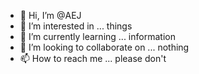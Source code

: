 - 👋 Hi, I’m @AEJ
- 👀 I’m interested in ... things
- 🌱 I’m currently learning ... information
- 💞️ I’m looking to collaborate on ... nothing
- 📫 How to reach me ... please don't

<!---
AEJ2025/AEJ2025 is a ✨ special ✨ repository because its `README.md` (this file) appears on your GitHub profile.
You can click the Preview link to take a look at your changes.
--->
